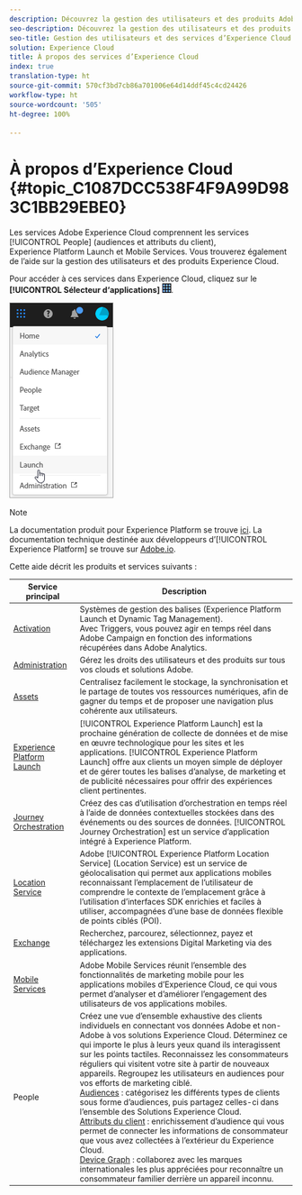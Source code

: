 ```yaml
---
description: Découvrez la gestion des utilisateurs et des produits Adobe Experience Cloud ainsi que les services Personnes (audiences et attributs du client), Journey Orchestration, Offres, Places, Experience Platform Launch et Mobile Services.
seo-description: Découvrez la gestion des utilisateurs et des produits Adobe Experience Cloud ainsi que les services Personnes (audiences et attributs du client), Offres, Experience Platform Launch et Mobile Services.
seo-title: Gestion des utilisateurs et des services d’Experience Cloud
solution: Experience Cloud
title: À propos des services d’Experience Cloud
index: true
translation-type: ht
source-git-commit: 570cf3bd7cb86a701006e64d14ddf45c4cd24426
workflow-type: ht
source-wordcount: '505'
ht-degree: 100%

---
```



# À propos d’Experience Cloud {#topic_C1087DCC538F4F9A99D983C1BB29EBE0}

Les services Adobe Experience Cloud comprennent les services [!UICONTROL People] (audiences et attributs du client), Experience Platform Launch et Mobile Services. Vous trouverez également de l’aide sur la gestion des utilisateurs et des produits Experience Cloud.

Pour accéder à ces services dans Experience Cloud, cliquez sur le **[!UICONTROL Sélecteur d‘applications]** ![](assets/menu-icon.png).

![](assets/platform-core-services.png)

>[!NOTE]
>
>La documentation produit pour Experience Platform se trouve [ici](https://docs.adobe.com/content/help/fr-FR/experience-platform/landing/home.html). La documentation technique destinée aux développeurs d’[!UICONTROL Experience Platform] se trouve sur [Adobe.io](https://www.adobe.io/apis/experienceplatform/home/services.html).

Cette aide décrit les produits et services suivants :

| Service principal | Description |
|--- |--- |
| [Activation](activation/activation.md) | Systèmes de gestion des balises (Experience Platform Launch et Dynamic Tag Management).<br>Avec Triggers, vous pouvez agir en temps réel dans Adobe Campaign en fonction des informations récupérées dans Adobe Analytics. |
| [Administration](admin-getting-started/admin-getting-started.md) | Gérez les droits des utilisateurs et des produits sur tous vos clouds et solutions Adobe. |
| [Assets](experience-cloud-assets/experience-cloud-assets.md) | Centralisez facilement le stockage, la synchronisation et le partage de toutes vos ressources numériques, afin de gagner du temps et de proposer une navigation plus cohérente aux utilisateurs. |
| [Experience Platform Launch](https://docs.adobe.com/content/help/fr-FR/launch/using/overview.html) | [!UICONTROL Experience Platform Launch] est la prochaine génération de collecte de données et de mise en œuvre technologique pour les sites et les applications. [!UICONTROL Experience Platform Launch] offre aux clients un moyen simple de déployer et de gérer toutes les balises d’analyse, de marketing et de publicité nécessaires pour offrir des expériences client pertinentes. |
| [Journey Orchestration](https://docs.adobe.com/content/help/fr-FR/journeys/using/journey-orchestration-home.html) | Créez des cas d’utilisation d’orchestration en temps réel à l’aide de données contextuelles stockées dans des événements ou des sources de données. [!UICONTROL Journey Orchestration] est un service d’application intégré à Experience Platform. |
| [Location Service](https://docs.adobe.com/content/help/fr-FR/places/using/home.html) | Adobe [!UICONTROL Experience Platform Location Service] (Location Service) est un service de géolocalisation qui permet aux applications mobiles reconnaissant l’emplacement de l’utilisateur de comprendre le contexte de l’emplacement grâce à l’utilisation d’interfaces SDK enrichies et faciles à utiliser, accompagnées d’une base de données flexible de points ciblés (POI). |
| [Exchange](exchange.md) | Recherchez, parcourez, sélectionnez, payez et téléchargez les extensions Digital Marketing via des applications. |
| [Mobile Services](https://docs.adobe.com/content/help/fr-FR/mobile-services/using/home.html) | Adobe Mobile Services réunit l’ensemble des fonctionnalités de marketing mobile pour les applications mobiles d’Experience Cloud, ce qui vous permet d’analyser et d’améliorer l’engagement des utilisateurs de vos applications mobiles. |
| People | Créez une vue d’ensemble exhaustive des clients individuels en connectant vos données Adobe et non-Adobe à vos solutions Experience Cloud. Déterminez ce qui importe le plus à leurs yeux quand ils interagissent sur les points tactiles. Reconnaissez les consommateurs réguliers qui visitent votre site à partir de nouveaux appareils. Regroupez les utilisateurs en audiences pour vos efforts de marketing ciblé.<br>[Audiences](audience-library/audience-library.md) : catégorisez les différents types de clients sous forme d’audiences, puis partagez celles-ci dans l’ensemble des Solutions Experience Cloud.<br>[Attributs du client](attributes/attributes.md) : enrichissement d’audience qui vous permet de connecter les informations de consommateur que vous avez collectées à l’extérieur du Experience Cloud.<br>[Device Graph](https://landing.adobe.com/en/na/events/summit/275658-summit-co-op.html) : collaborez avec les marques internationales les plus appréciées pour reconnaître un consommateur familier derrière un appareil inconnu. |
